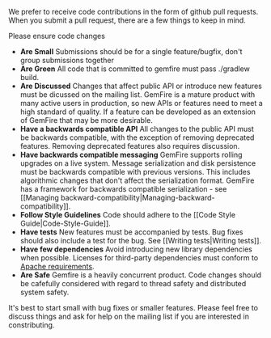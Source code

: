 We prefer to receive code contributions in the form of github pull requests. When you submit a pull request, there are a few things to keep in mind. 

Please ensure code changes

 * **Are Small** Submissions should be for a single feature/bugfix, don't group submissions together
 * **Are Green** All code that is committed to gemfire must pass ./gradlew build. 
 * **Are Discussed** Changes that affect public API or introduce new features must be dicussed on the mailing list. GemFire is a mature product with many active users in production, so new APIs or features need to meet a high standard of quality. If a feature can be developed as an extension of GemFire that may be more desirable.
 * **Have a backwards compatible API** All changes to the public API must be backwards compatible, with the exception of removing deprecated features. Removing deprecated features also requires discussion.
 * **Have backwards compatible messaging** GemFire supports rolling upgrades on a live system. Message serialization and disk persistence must be backwards compatible with previous versions. This includes algorithmic changes that don't affect the serialization format. GemFire has a framework for backwards compatible serialization - see [[Managing backward-compatibility|Managing-backward-compatibility]].
 * **Follow Style Guidelines** Code should adhere to the [[Code Style Guide|Code-Style-Guide]].
 * **Have tests** New features must be accompanied by tests. Bug fixes should also include a test for the bug. See [[Writing tests|Writing tests]].
 * **Have few dependencies** Avoid introducing new library dependencies when possible. Licenses for third-party dependencies must conform to [Apache requirements](https://www.apache.org/legal/resolved.html).
 * **Are Safe** Gemfire is a heavily concurrent product. Code changes should be cafefully considered with regard to thread safety and distributed system safety.

It's best to start small with bug fixes or smaller features. Please feel free to discuss things and ask for help on the mailing list if you are interested in constributing. 
